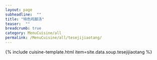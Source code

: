 ```yaml
---
layout: page
subheadline:  ""
title: "特色鸡脚汤" 
teaser:  "" 
breadcrumb: true
category: MenuCuisine/all
permalink: /MenuCuisine/all/tesejijiaotang/
---
```


{% include cuisine-template.html item=site.data.soup.tesejijiaotang %}
